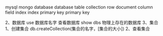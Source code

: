 mysql          mongo
database       database
table          collection
row            document
column         field
index          index
primary key    primary key

2、数据库
use 数据库名字
查看数据库
show dbs 物理上存在的数据库
3、集合
1、创建集合
db.createCollection(集合的名字，[集合的大小])
2、查看集合
